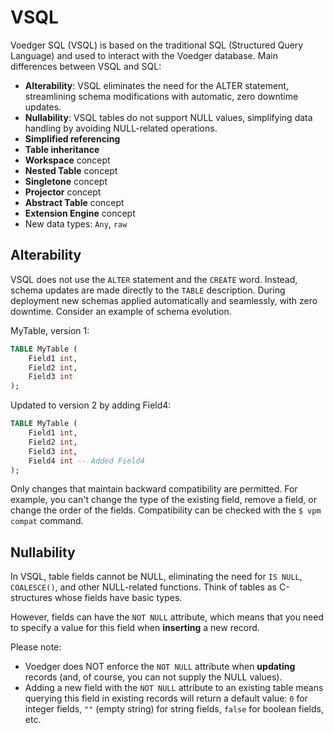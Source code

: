# VSQL

Voedger SQL (VSQL) is based on the traditional SQL (Structured Query Language) and used to interact with the Voedger database.  Main differences between VSQL and SQL:

- **Alterability**: VSQL eliminates the need for the ALTER statement, streamlining schema modifications with automatic, zero downtime updates. 
- **Nullability**: VSQL tables do not support NULL values, simplifying data handling by avoiding NULL-related operations. 
- **Simplified referencing**
- **Table inheritance**
- **Workspace** concept
- **Nested Table** concept
- **Singletone** concept
- **Projector** concept
- **Abstract Table** concept
- **Extension Engine** concept
- New data types: `Any`, `raw`

## Alterability

VSQL does not use the `ALTER` statement and the `CREATE` word. Instead, schema updates are made directly to the `TABLE` description. During deployment new schemas applied automatically and seamlessly, with zero downtime. Consider an example of schema evolution.

MyTable, version 1:
```sql
TABLE MyTable (
    Field1 int,
    Field2 int,
    Field3 int
);
```

Updated to version 2 by adding Field4:
```sql
TABLE MyTable (
    Field1 int,
    Field2 int,
    Field3 int,
    Field4 int -- Added Field4
);
```

Only changes that maintain backward compatibility are permitted. For example, you can't change the type of the existing field, remove a field, or change the order of the fields. Compatibility can be checked with the `$ vpm compat` command.

## Nullability

In VSQL, table fields cannot be NULL, eliminating the need for `IS NULL`, `COALESCE()`, and other NULL-related functions. Think of tables as C-structures whose fields have basic types.

However, fields can have the `NOT NULL` attribute, which means that you need to specify a value for this field when **inserting** a new record. 

Please note:

- Voedger does NOT enforce the `NOT NULL` attribute when **updating** records (and, of course, you can not supply the NULL values).
- Adding a new field with the `NOT NULL` attribute to an existing table means querying this field in existing records will return a default value: `0` for integer fields, `""` (empty string) for string fields, `false` for boolean fields, etc.